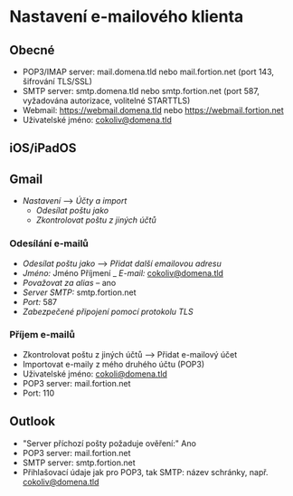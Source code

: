 # Nastavení e-mailového klienta

## Obecné
- POP3/IMAP server:	mail.domena.tld nebo mail.fortion.net (port 143, šifrování TLS/SSL)
- SMTP server: smtp.domena.tld nebo smtp.fortion.net (port 587, vyžadována autorizace, volitelné STARTTLS)
- Webmail: https://webmail.domena.tld nebo https://webmail.fortion.net
- Uživatelské jméno: cokoliv@domena.tld

## iOS/iPadOS


## Gmail
- _Nastavení_ –> _Účty a import_
  - _Odesílat poštu jako_
  - _Zkontrolovat poštu z jiných účtů_

### Odesílání e-mailů
- _Odesílat poštu jako_ –> _Přidat další emailovou adresu_
- _Jméno:_ Jméno Příjmení
_ _E-mail:_ cokoliv@domena.tld
- _Považovat za alias_ – ano
- _Server SMTP:_ smtp.fortion.net
- _Port:_ 587
- _Zabezpečené připojení pomocí protokolu TLS_



### Příjem e-mailů
- Zkontrolovat poštu z jiných účtů –> Přidat e-mailový účet
- Importovat e-maily z mého druhého účtu (POP3)
- Uživatelské jméno: cokoli@domena.tld
- POP3 server: mail.fortion.net
- Port: 110

## Outlook
- "Server příchozí pošty požaduje ověření:" Ano
- POP3 server: mail.fortion.net
- SMTP server: smtp.fortion.net
- Přihlašovací údaje jak pro POP3, tak SMTP: název schránky, např. cokoliv@domena.tld
